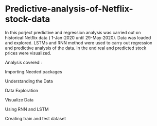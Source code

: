 # Predictive-analysis-of-Netflix-stock-data
In this porject predictive and regression analysis was carried out on historical Netflix data ( 1-Jan-2020 until 29-May-2020).
Data was loaded and explored.
LSTMs and RNN method were used to carry out regression and predictive analysis of the data. 
In the end real and predicted stock prices were visualized.

Analysis covered :

Importing Needed packages

Understanding the Data

Data Exploration

Visualize Data

Using RNN and LSTM 

Creating train and test dataset



